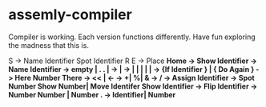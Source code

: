 # assemly-compiler

Compiler is working. Each version functions differently. Have fun exploring the madness that this is. 

S     ->     Name Identifier Spot Identifier R E
<R>     ->     Place <A> <B> Home
<E>     ->     Show Identifier
<A>     ->    Name Identifier
<B>     ->    empty |  .   <C>. <B> | <D> <B>
<C>     ->    <F> | <G>
<D>     ->    <H> | <J> | <K> | <L>  | <E> | <F>
<F>     ->    {If   Identifier <T> <W> <D> } | { Do Again <D> <T> <W> }
<G>    ->     Here Number There
<T>    ->     <<  |  <-
<V>   ->     +|   %|   &
<H>   ->     /  <Z>
<J>   ->     Assign Identifier <D>
<K>   ->    Spot Number Show Number|  Move Identifer Show Identifier
<L>   ->    Flip Identifier
<W>   ->   Number<V>  Number  |   Number .
<Z>   ->     Identifier|  Number
